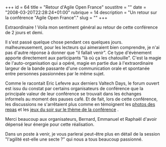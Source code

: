 +++
id = 64
title = "Retour d'Agile Open France"
soustitre = ""
date = "2008-03-20T22:28:24+01:00"
rubrique = 14
description = "Un retour sur la conférence \"Agile Open France\"."
slug = ""
+++

<div class="chapo"></div>
Extraordinaire ! Voila mon sentiment général au retour de cette conférence de 2 jours et demi.

Il s'est passé quelque chose pendant ces quelques jours. malheureusement, pour les lecteurs qui aimeraient bien comprendre, je n'ai pas d'autre réponse à donner que "il fallait venir". Ce type d'évènement apporte directement aux participants "là où ça les chatouille". C'est la magie de l'auto-organisation qui a opéré, magie en partie due à l'extraordinaire largeur de la bande passante d'une communication orale et spontanée entre personnes passionnées par le même sujet. 

Comme le racontait Eric Lefevre aux derniers Valtech Days, le forum ouvert est issu du constat par certains organisateurs de conférence que la principale valeur de leur conférence se trouvait dans les échanges informels au moment des pauses café. Et de fait, lors de cette conférence, les discussions ne s'arrêtaient plus comme en témoignent les [photos des repas](http://farm3.static.flickr.com/2139/2324452635_ea993f31c8.jpg?v=0) et les [jeux du soir sur le thème de la conférence](http://farm4.static.flickr.com/3204/2323803020_6af54efebd.jpg?v=0) .

Merci beaucoup aux organisateurs, Bernard, Emmanuel et Raphaël d'avoir dépensé leur énergie pour cette réalisation.

Dans un poste à venir, je vous parlerai peut-être plus en détail de la session "l'agilité est-elle une secte ?" qui nous a tous beaucoup passionné.